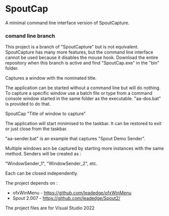 # SpoutCap
A minimal command line interface version of SpoutCapture.

### comand line branch
This project is a branch of "SpoutCapture" but is not equivalent. SpoutCapture has many more features, but the command line interface cannot be used because it disables the mouse hook. Download the entire repository when this branch is active and find "SpoutCap.exe" in the "bin" folder.


Captures a window with the nominated title.

The application can be started without a command line but will do nothing. To capture a specific window use a batch file or type from a command console window started in the same folder as the executable. "aa-dos.bat" is provided to do that.

SpoutCap "Title of window to capture"

The application will start minimised to the taskbar. It can be restored to exit or just close from the taskbar.

"aa-sender.bat" is an example that captures "Spout Demo Sender".

Multiple windows acn be captured by starting more instances with the same method. Senders will be created as :

"WindowSender_1", "WindowSender_2", etc.

Each can be closed independently.

The project depends on :  
* ofxWinMenu - https://github.com/leadedge/ofxWinMenu  
* Spout 2.007 - https://github.com/leadedge/Spout2/

The project files are for Visual Studio 2022
